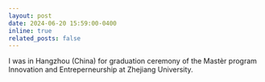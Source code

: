 ```yaml
---
layout: post
date: 2024-06-20 15:59:00-0400
inline: true
related_posts: false
---
```


I was in Hangzhou (China) for graduation ceremony of the Mastèr program Innovation and Entreperneurship at Zhejiang University.

